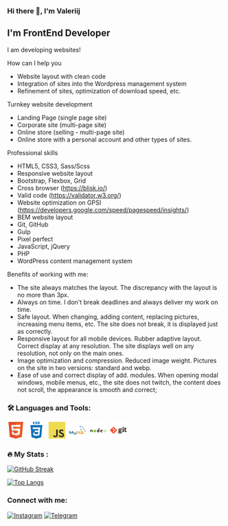 ### Hi there 👋, I'm Valeriij
 
## I'm FrontEnd Developer 
I am developing websites!

How can I help you

- Website layout with clean code
- Integration of sites into the Wordpress management system
- Refinement of sites, optimization of download speed, etc.

Turnkey website development
- Landing Page (single page site)
- Corporate site (multi-page site)
- Online store (selling - multi-page site)
- Online store with a personal account and other types of sites.

Professional skills
- HTML5, CSS3, Sass/Scss
- Responsive website layout
- Bootstrap, Flexbox, Grid
- Cross browser (https://blisk.io/)
- Valid code (https://validator.w3.org/)
- Website optimization on GPSI (https://developers.google.com/speed/pagespeed/insights/)
- BEM website layout
- Git, GitHub
- Gulp
- Pixel perfect
- JavaScript, jQuery
- PHP
- WordPress content management system

Benefits of working with me:
- The site always matches the layout. The discrepancy with the layout is no more than 3px.
- Always on time. I don't break deadlines and always deliver my work on time.
- Safe layout. When changing, adding content, replacing pictures, increasing menu items, etc. The site does not break, it is displayed just as correctly.
- Responsive layout for all mobile devices. Rubber adaptive layout. Correct display at any resolution. The site displays well on any resolution, not only on the main ones.
- Image optimization and compression. Reduced image weight. Pictures on the site in two versions: standard and webp.
- Ease of use and correct display of add. modules. When opening modal windows, mobile menus, etc., the site does not twitch, the content does not scroll, the appearance is smooth and correct;
<!-- - 💪 I like to write code
- 🎉 I love outdoor activities and swimming
- 🥅 I am constantly learning new technologies
  -->
<!-- ### Languages and Tools:
![HTML5](https://img.shields.io/badge/-HTML5-090909?style=for-the-badge&logo=HTML5)
![CSS3](https://img.shields.io/badge/-CSS3-090909?style=for-the-badge&logo=CSS3)
![Sass](https://img.shields.io/badge/-Sass-090909?style=for-the-badge&logo=Sass)
![JavaScript](https://img.shields.io/badge/-JavaScript-090909?style=for-the-badge&logo=JavaScript)
![VSCode](https://img.shields.io/badge/-VSCode-090909?style=for-the-badge&logo=VSCode)
 -->
 
 ### :hammer_and_wrench: Languages and Tools:
<div>
  <img src="https://github.com/devicons/devicon/blob/master/icons/html5/html5-original.svg" title="HTML5" alt="HTML" width="40" height="40"/>&nbsp;
  <img src="https://github.com/devicons/devicon/blob/master/icons/css3/css3-plain-wordmark.svg"  title="CSS3" alt="CSS" width="40" height="40"/>&nbsp;
  <img src="https://github.com/devicons/devicon/blob/master/icons/javascript/javascript-original.svg" title="JavaScript" alt="JavaScript" width="40" height="40"/>&nbsp;
  <img src="https://github.com/devicons/devicon/blob/master/icons/mysql/mysql-original-wordmark.svg" title="MySQL"  alt="MySQL" width="40" height="40"/>&nbsp;
  <img src="https://github.com/devicons/devicon/blob/master/icons/nodejs/nodejs-original-wordmark.svg" title="NodeJS" alt="NodeJS" width="40" height="40"/>&nbsp;
  <img src="https://github.com/devicons/devicon/blob/master/icons/git/git-original-wordmark.svg" title="Git" **alt="Git" width="40" height="40"/>
</div>

### :fire: My Stats :
[![GitHub Streak](http://github-readme-streak-stats.herokuapp.com?user=ruvick&theme=dark&background=000000)](https://git.io/streak-stats)

[![Top Langs](https://github-readme-stats.vercel.app/api/top-langs/?username=ruvick&layout=compact&theme=vision-friendly-dark)](https://github.com/anuraghazra/github-readme-stats)

### Connect with me:
[![Instagram](https://img.shields.io/badge/-instagram-090909?style=for-the-badge&logo=instagram)](https://www.instagram.com/ruvick_v)
[![Telegram](https://img.shields.io/badge/-Telegram-090909?style=for-the-badge&logo=Telegram)](https://t.me/RuvickV)


<!--
**ruvick/ruvick** is a ✨ _special_ ✨ repository because its `README.md` (this file) appears on your GitHub profile.

Here are some ideas to get you started:

- 🔭 I’m currently working on ...
- 🌱 I’m currently learning ...
- 👯 I’m looking to collaborate on ...
- 🤔 I’m looking for help with ...
- 💬 Ask me about ...
- 📫 How to reach me: ...
- 😄 Pronouns: ...
- ⚡ Fun fact: ...
-->
